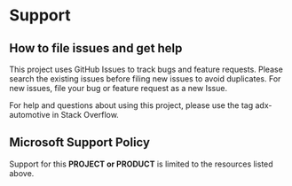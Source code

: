 # Support

## How to file issues and get help  

This project uses GitHub Issues to track bugs and feature requests. Please search the existing 
issues before filing new issues to avoid duplicates.  For new issues, file your bug or 
feature request as a new Issue.

For help and questions about using this project, please use the tag adx-automotive in Stack Overflow.

## Microsoft Support Policy  

Support for this **PROJECT or PRODUCT** is limited to the resources listed above.